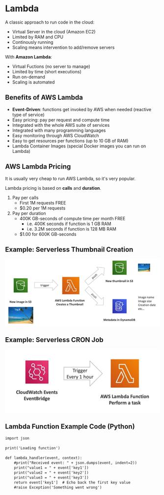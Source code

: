 # Lambda

A classic approach to run code in the cloud:
- Virtual Server in the cloud (Amazon EC2)
- Limited by RAM and CPU
- Continously running
- Scaling means intervention to add/remove servers

With **Amazon Lambda**:
- Virtual Fuctions (no server to manage)
- Limited by time (short executions)
- Run on-demand
- Scaling is automated

## Benefits of AWS Lambda

- **Event-Driven**: functions get invoked by AWS when needed (reactive type of service)
- Easy pricing: pay per request and compute time
- Integrated with the whole AWS suite of services
- Integrated with many programming languages
- Easy monitoring through AWS CloudWatch
- Easy to get resources per functions (up to 10 GB of RAM)
- Lambda Container Images (special Docker images you can run on Lambda)

## AWS Lambda Pricing

It is usually very cheap to run AWS Lambda, so it's very popular.

Lambda pricing is based on **calls** and **duration**.

1. Pay per calls
    - First 1M requests FREE
    - $0.20 per 1M requests
2. Pay per duration
    - 400K GB-seconds of compute time per month FREE
        - i.e. 400K seconds if function is 1 GB RAM
        - i.e. 3.2M seconds if function is 128 MB RAM
    - $1.00 for 600K GB-seconds 

## Example: Serverless Thumbnail Creation

![Lambda Use Case](../../images/compute/lambda_use_case_1.png)

## Example: Serverless CRON Job

![Lambda Use Case](../../images/compute/lambda_use_case_2.png)

## Lambda Function Example Code (Python)

~~~
import json

print('Loading function')

def lambda_handler(event, context):
    #print("Received event: " + json.dumps(event, indent=2))
    print("value1 = " + event['key1'])
    print("value2 = " + event['key2'])
    print("value3 = " + event['key3'])
    return event['key1']  # Echo back the first key value
    #raise Exception('Something went wrong')
~~~
